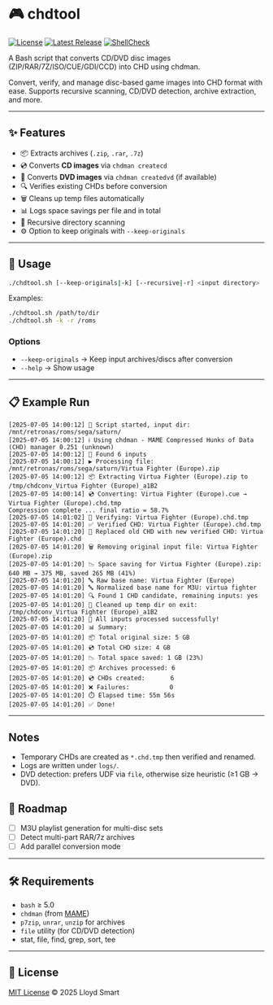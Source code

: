# 🎮 chdtool  

[![License](https://img.shields.io/github/license/lloydsmart/chdtool)](https://github.com/lloydsmart/chdtool/blob/master/LICENSE)  [![Latest Release](https://img.shields.io/github/v/release/lloydsmart/chdtool)](https://github.com/lloydsmart/chdtool/releases)  [![ShellCheck](https://github.com/lloydsmart/chdtool/actions/workflows/shellcheck.yml/badge.svg)](https://github.com/lloydsmart/chdtool/actions/workflows/shellcheck.yml)

A Bash script that converts CD/DVD disc images (ZIP/RAR/7Z/ISO/CUE/GDI/CCD) into CHD using chdman.

Convert, verify, and manage disc-based game images into CHD format with ease.
Supports recursive scanning, CD/DVD detection, archive extraction, and more.

---

## ✨ Features  

- 📦 Extracts archives (`.zip`, `.rar`, `.7z`)
- 💿 Converts **CD images** via `chdman createcd`
- 📀 Converts **DVD images** via `chdman createdvd` (if available)
- 🔍 Verifies existing CHDs before conversion
- 🗑️ Cleans up temp files automatically
- 📊 Logs space savings per file and in total
- 🔄 Recursive directory scanning
- ⚙️ Option to keep originals with `--keep-originals`

---

## 🚀 Usage
```bash
./chdtool.sh [--keep-originals|-k] [--recursive|-r] <input directory>
```

Examples:
```bash
./chdtool.sh /path/to/dir
./chdtool.sh -k -r /roms
```

### Options

- `--keep-originals` → Keep input archives/discs after conversion
- `--help` → Show usage

---

## 📋 Example Run

```text
[2025-07-05 14:00:12] 🚀 Script started, input dir: /mnt/retronas/roms/sega/saturn/
[2025-07-05 14:00:12] ℹ️ Using chdman - MAME Compressed Hunks of Data (CHD) manager 0.251 (unknown)
[2025-07-05 14:00:12] 🔎 Found 6 inputs
[2025-07-05 14:00:12] ▶️ Processing file: /mnt/retronas/roms/sega/saturn/Virtua Fighter (Europe).zip
[2025-07-05 14:00:12] 📦 Extracting Virtua Fighter (Europe).zip to /tmp/chdconv_Virtua Fighter (Europe)_a1B2
[2025-07-05 14:00:14] 💿 Converting: Virtua Fighter (Europe).cue → Virtua Fighter (Europe).chd.tmp
Compression complete ... final ratio = 58.7%
[2025-07-05 14:01:02] 🔎 Verifying: Virtua Fighter (Europe).chd.tmp
[2025-07-05 14:01:20] ✅ Verified CHD: Virtua Fighter (Europe).chd.tmp
[2025-07-05 14:01:20] 🔄 Replaced old CHD with new verified CHD: Virtua Fighter (Europe).chd
[2025-07-05 14:01:20] 🗑️ Removing original input file: Virtua Fighter (Europe).zip
[2025-07-05 14:01:20] 📉 Space saving for Virtua Fighter (Europe).zip: 640 MB → 375 MB, saved 265 MB (41%)
[2025-07-05 14:01:20] 🔤 Raw base name: Virtua Fighter (Europe)
[2025-07-05 14:01:20] 🔤 Normalized base name for M3U: virtua fighter
[2025-07-05 14:01:20] 🔍 Found 1 CHD candidate, remaining inputs: yes
[2025-07-05 14:01:20] 🧹 Cleaned up temp dir on exit: /tmp/chdconv_Virtua Fighter (Europe)_a1B2
[2025-07-05 14:01:20] 🎉 All inputs processed successfully!
[2025-07-05 14:01:20] 📊 Summary:
[2025-07-05 14:01:20] 📦 Total original size: 5 GB
[2025-07-05 14:01:20] 💿 Total CHD size: 4 GB
[2025-07-05 14:01:20] 📉 Total space saved: 1 GB (23%)
[2025-07-05 14:01:20] 📦 Archives processed: 6
[2025-07-05 14:01:20] 💿 CHDs created:       6
[2025-07-05 14:01:20] ❌ Failures:           0
[2025-07-05 14:01:20] ⏱️ Elapsed time: 55m 56s
[2025-07-05 14:01:20] ✅ Done!

```

---

## Notes
- Temporary CHDs are created as `*.chd.tmp` then verified and renamed.
- Logs are written under `logs/`.
- DVD detection: prefers UDF via `file`, otherwise size heuristic (≥1 GB → DVD).

## 🌟 Roadmap

- [ ] M3U playlist generation for multi-disc sets  
- [ ] Detect multi-part RAR/7z archives  
- [ ] Add parallel conversion mode  

---

## 🛠 Requirements

- `bash` ≥ 5.0  
- `chdman` (from [MAME](https://www.mamedev.org/))
- `p7zip`, `unrar`, `unzip` for archives
- `file` utility (for CD/DVD detection)
- stat, file, find, grep, sort, tee

---

## 📜 License

[MIT License](LICENSE) © 2025 Lloyd Smart

